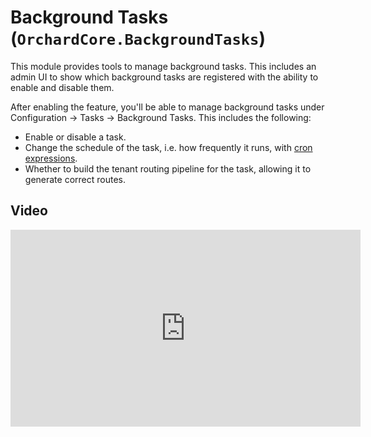 # Background Tasks (`OrchardCore.BackgroundTasks`)

This module provides tools to manage background tasks. This includes an admin UI to show which background tasks are registered with the ability to enable and disable them.

After enabling the feature, you'll be able to manage background tasks under Configuration → Tasks → Background Tasks. This includes the following:

- Enable or disable a task.
- Change the schedule of the task, i.e. how frequently it runs, with [cron expressions](https://en.wikipedia.org/wiki/Cron#Cron_expression).
- Whether to build the tenant routing pipeline for the task, allowing it to generate correct routes.

## Video

<iframe width="560" height="315" src="https://www.youtube-nocookie.com/embed/Rx11bdawew0" title="YouTube video player" frameborder="0" allow="accelerometer; autoplay; clipboard-write; encrypted-media; gyroscope; picture-in-picture" allowfullscreen></iframe>
